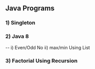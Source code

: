 ## Java Programs

### 1) Singleton
### 2) Java 8 
-- i) Even/Odd No ii) max/min Using List
### 3) Factorial Using Recursion
